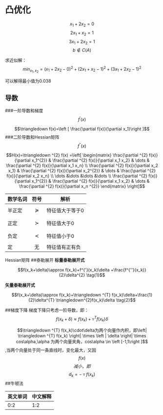 # 凸优化

$$x_1 +2x_2=0$$
$$2x_1+x_2=1$$
$$3x_1+2x_2=1$$
$$b \notin C(A)$$

求近似解：
$$min_{x_1,x_2}=(x_1+2x_2-0)^2+(2x_1+x_2-1)^2+(3x_1+2x_2-1)^2$$

可以解得最小值为0.038
## 导数
###一阶导数和梯度
$$f^{'}(x)$$

$$\triangledown f(x)=\left [ \frac{\partial f(x)}{\partial x_1}\right ]$$
###二阶导数和Hessian矩阵
$$f^{''}(x)$$

$$H(x)=\triangledown ^{2} f(x) =\left[ \begin{matrix}    \frac{\partial ^{2} f(x)}{\partial x_1^{2}} & \frac{\partial ^{2} f(x)}{\partial x_1 x_2} & \dots & \frac{\partial ^{2} f(x)}{\partial x_1 x_n} \\
\frac{\partial ^{2} f(x)}{\partial x_2 x_1} & \frac{\partial ^{2} f(x)}{\partial x_2^{2}} & \dots & \frac{\partial ^{2} f(x)}{\partial x_2 x_n} \\
\dots &\dots &\dots &\dots \\
\frac{\partial ^{2} f(x)}{\partial x_1^{2}} & \frac{\partial ^{2} f(x)}{\partial x_1 x_2} & \dots & \frac{\partial ^{2} f(x)}{\partial x_n ^{2}} \end{matrix} \right]$$

| 数学名词 | 符号 | 解析 |
| -- | :--: | -- |
| 半正定 | $$\succeq$$  | 特征值大于等于0 |
| 正定 | $$\succ$$ | 特征值大于0 |
| 负定 | $$\prec$$ | 特征值小于0 |
|定 | 无 | 特征值有正有负 |


Hessian矩阵
##泰勒展开
**标量泰勒展开式**

$$f(x_k+\delta)\approx f(x_k)+f^{'}(x_k)\delta +\frac{f^{''}(x_k)}{2}\delta^{2} \tag{1}$$

**矢量泰勒展开式**

$$f(x_k+\delta)\approx f(x_k)+\triangledown ^{T} f(x_k)\delta+\frac{1}{2}\delta^{T} \triangledown^{2}f(x_k)\delta \tag{2}$$

##梯度下降
梯度下降只考虑一阶导数，即：$$f(x_k+\delta)\approx f(x_k)+\triangledown ^{T} f(x_k)\delta$$

$$\triangledown ^{T} f(x_k)\cdot\delta为两个向量作内积，即\left| \triangledown ^{T} f(x_k) \right| \times \left | \delta \right| \times cos\alpha,\alpha 为两个向量夹角，cos\alpha \in \left [-1,1\right ]$$,当两个向量处于同一条直线时，变化最大，又因$$f(x)$$$$减小，即$$$$d_k = - \triangledown f(x_k)$$
##牛顿法

| 英文单词 | 中文解释 |
| :-- | -- |
| 0:2 | 1:2 |

